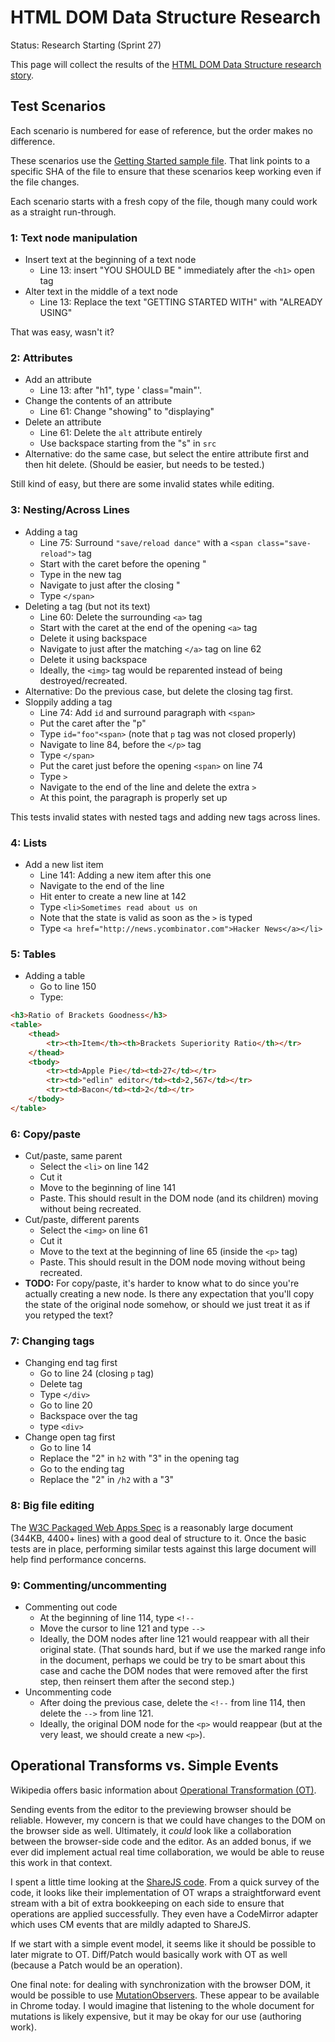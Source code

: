 # HTML DOM Data Structure Research #

Status: Research Starting (Sprint 27)

This page will collect the results of the [HTML DOM Data Structure research story](https://trello.com/card/5-research-data-structure-for-html-dom-edit-mapping/4f90a6d98f77505d7940ce88/844).

## Test Scenarios ##

Each scenario is numbered for ease of reference, but the order makes no difference.

These scenarios use the [Getting Started sample file](https://github.com/adobe/brackets/blob/f482326997f4b6e09a2640c770dbd915c81851a3/samples/root/Getting%20Started/index.html). That link points to a specific SHA of the file to ensure that these scenarios keep working even if the file changes.

Each scenario starts with a fresh copy of the file, though many could work as a straight run-through.

### 1: Text node manipulation

* Insert text at the beginning of a text node
    * Line 13: insert "YOU SHOULD BE " immediately after the `<h1>` open tag
* Alter text in the middle of a text node
    * Line 13: Replace the text "GETTING STARTED WITH" with "ALREADY USING"

That was easy, wasn't it?

### 2: Attributes

* Add an attribute
    * Line 13: after "h1", type ' class="main"'.
* Change the contents of an attribute
    * Line 61: Change "showing" to "displaying"
* Delete an attribute
    * Line 61: Delete the `alt` attribute entirely
    * Use backspace starting from the "s" in `src`
* Alternative: do the same case, but select the entire attribute first and then hit delete. (Should be easier, but needs to be tested.)

Still kind of easy, but there are some invalid states while editing.

### 3: Nesting/Across Lines

* Adding a tag
    * Line 75: Surround `"save/reload dance"` with a `<span class="save-reload">` tag
    * Start with the caret before the opening "
    * Type in the new tag
    * Navigate to just after the closing "
    * Type `</span>`
* Deleting a tag (but not its text)
    * Line 60: Delete the surrounding `<a>` tag
    * Start with the caret at the end of the opening `<a>` tag
    * Delete it using backspace
    * Navigate to just after the matching `</a>` tag on line 62
    * Delete it using backspace
    * Ideally, the `<img>` tag would be reparented instead of being destroyed/recreated.
* Alternative: Do the previous case, but delete the closing tag first.
* Sloppily adding a tag
    * Line 74: Add `id` and surround paragraph with `<span>`
    * Put the caret after the "p"
    * Type `id="foo"<span>` (note that `p` tag was not closed properly)
    * Navigate to line 84, before the `</p>` tag
    * Type `</span>`
    * Put the caret just before the opening `<span>` on line 74
    * Type `>`
    * Navigate to the end of the line and delete the extra `>`
    * At this point, the paragraph is properly set up

This tests invalid states with nested tags and adding new tags across lines.

### 4: Lists

* Add a new list item
    * Line 141: Adding a new item after this one
    * Navigate to the end of the line
    * Hit enter to create a new line at 142
    * Type `<li>Sometimes read about us on `
    * Note that the state is valid as soon as the `>` is typed
    * Type `<a href="http://news.ycombinator.com">Hacker News</a></li>`

### 5: Tables

* Adding a table
    * Go to line 150
    * Type:

```html
<h3>Ratio of Brackets Goodness</h3>
<table>
    <thead>
        <tr><th>Item</th><th>Brackets Superiority Ratio</th></tr>
    </thead>
    <tbody>
        <tr><td>Apple Pie</td><td>27</td></tr>
        <tr><td>"edlin" editor</td><td>2,567</td></tr>
        <tr><td>Bacon</td><td>2</td></tr>
    </tbody>
</table>
```

### 6: Copy/paste

* Cut/paste, same parent
    * Select the `<li>` on line 142
    * Cut it
    * Move to the beginning of line 141
    * Paste. This should result in the DOM node (and its children) moving without being recreated.
* Cut/paste, different parents
    * Select the `<img>` on line 61
    * Cut it
    * Move to the text at the beginning of line 65 (inside the `<p>` tag)
    * Paste. This should result in the DOM node moving without being recreated.
* **TODO:** For copy/paste, it's harder to know what to do since you're actually creating a new node. Is there any expectation that you'll copy the state of the original node somehow, or should we just treat it as if you retyped the text?

### 7: Changing tags

* Changing end tag first
    * Go to line 24 (closing `p` tag)
    * Delete tag
    * Type `</div>`
    * Go to line 20
    * Backspace over the tag
    * type `<div>`
* Change open tag first
    * Go to line 14
    * Replace the "2" in `h2` with "3" in the opening tag
    * Go to the ending tag
    * Replace the "2" in `/h2` with a "3"

### 8: Big file editing

The [W3C Packaged Web Apps Spec](http://www.w3.org/TR/2012/REC-widgets-20121127/) is a reasonably large document (344KB, 4400+ lines) with a good deal of structure to it. Once the basic tests are in place, performing similar tests against this large document will help find performance concerns.

### 9: Commenting/uncommenting

* Commenting out code
    * At the beginning of line 114, type `<!--`
    * Move the cursor to line 121 and type `-->`
    * Ideally, the DOM nodes after line 121 would reappear with all their original state. (That sounds hard, but if we use the marked range info in the document, perhaps we could be try to be smart about this case and cache the DOM nodes that were removed after the first step, then reinsert them after the second step.)
* Uncommenting code
    * After doing the previous case, delete the `<!--` from line 114, then delete the `-->` from line 121.
    * Ideally, the original DOM node for the `<p>` would reappear (but at the very least, we should create a new `<p>`).

## Operational Transforms vs. Simple Events ##

Wikipedia offers basic information about [Operational Transformation (OT)](http://en.wikipedia.org/wiki/Operational_transformation).

Sending events from the editor to the previewing browser should be reliable. However, my concern is that we could have changes to the DOM on the browser side as well. Ultimately, it *could* look like a collaboration between the browser-side code and the editor. As an added bonus, if we ever did implement actual real time collaboration, we would be able to reuse this work in that context.

I spent a little time looking at the [ShareJS code](https://github.com/share/ShareJS). From a quick survey of the code, it looks like their implementation of OT wraps a straightforward event stream with a bit of extra bookkeeping on each side to ensure that operations are applied successfully. They even have a CodeMirror adapter which uses CM events that are mildly adapted to ShareJS.

If we start with a simple event model, it seems like it should be possible to later migrate to OT. Diff/Patch would basically work with OT as well (because a Patch would be an operation).

One final note: for dealing with synchronization with the browser DOM, it would be possible to use [MutationObservers](https://developer.mozilla.org/en-US/docs/Web/API/MutationObserver). These appear to be available in Chrome today. I would imagine that listening to the whole document for mutations is likely expensive, but it may be okay for our use (authoring work).